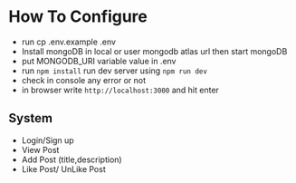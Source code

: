 # How To Configure

- run cp .env.example .env
- Install mongoDB in local or user mongodb atlas url then start mongoDB
- put MONGODB_URI variable value in .env
- run `npm install` run dev server using `npm run dev`
- check in console any error or not
- in browser write `http://localhost:3000` and hit enter

## System

- Login/Sign up
- View Post
- Add Post (title,description)
- Like Post/ UnLike Post

